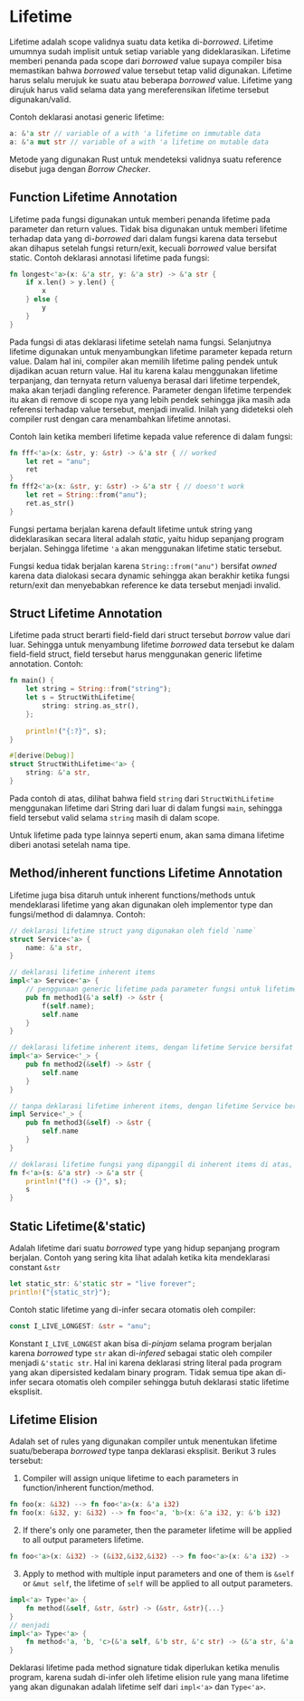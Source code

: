 # Lifetime #

Lifetime adalah scope validnya suatu data ketika di-*borrowed*. Lifetime umumnya sudah implisit untuk setiap variable yang dideklarasikan. Lifetime memberi penanda pada scope dari *borrowed* value supaya compiler bisa memastikan bahwa *borrowed* value tersebut tetap valid digunakan. Lifetime harus selalu merujuk ke suatu atau beberapa *borrowed* value. Lifetime yang dirujuk harus valid selama data yang mereferensikan lifetime tersebut digunakan/valid.

Contoh deklarasi anotasi generic lifetime:
```rust
a: &'a str // variable of a with 'a lifetime on immutable data
a: &'a mut str // variable of a with 'a lifetime on mutable data
```

Metode yang digunakan Rust untuk mendeteksi validnya suatu reference disebut juga dengan *Borrow Checker*.

## Function Lifetime Annotation ##
Lifetime pada fungsi digunakan untuk memberi penanda lifetime pada parameter dan return values. Tidak bisa digunakan untuk memberi lifetime terhadap data yang di-*borrowed* dari dalam fungsi karena data tersebut akan dihapus setelah fungsi return/exit, kecuali *borrowed* value bersifat static.
Contoh deklarasi annotasi lifetime pada fungsi:
```rust
fn longest<'a>(x: &'a str, y: &'a str) -> &'a str {
    if x.len() > y.len() {
        x
    } else {
        y
    }
}
```
Pada fungsi di atas deklarasi lifetime setelah nama fungsi. Selanjutnya lifetime digunakan untuk menyambungkan lifetime parameter kepada return value. Dalam hal ini, compiler akan memilih lifetime paling pendek untuk dijadikan acuan return value. Hal itu karena kalau menggunakan lifetime terpanjang, dan ternyata return valuenya berasal dari lifetime terpendek, maka akan terjadi dangling reference. Parameter dengan lifetime terpendek itu akan di remove di scope nya yang lebih pendek sehingga jika masih ada referensi terhadap value tersebut, menjadi invalid. Inilah yang dideteksi oleh compiler rust dengan cara menambahkan lifetime annotasi.

Contoh lain ketika memberi lifetime kepada value reference di dalam fungsi:
```rust
fn fff<'a>(x: &str, y: &str) -> &'a str { // worked
    let ret = "anu";
    ret
}
fn fff2<'a>(x: &str, y: &str) -> &'a str { // doesn't work
    let ret = String::from("anu");
    ret.as_str()
}
```
Fungsi pertama berjalan karena default lifetime untuk string yang dideklarasikan secara literal adalah *static*, yaitu hidup sepanjang program berjalan. Sehingga lifetime `'a` akan menggunakan lifetime static tersebut.

Fungsi kedua tidak berjalan karena `String::from("anu")` bersifat *owned* karena data dialokasi secara dynamic sehingga akan berakhir ketika fungsi return/exit dan menyebabkan reference ke data tersebut menjadi invalid.


## Struct Lifetime Annotation ##
Lifetime pada struct berarti field-field dari struct tersebut *borrow* value dari luar. Sehingga untuk menyambung lifetime *borrowed* data tersebut ke dalam field-field struct, field tersebut harus menggunakan generic lifetime annotation.
Contoh:
```rust
fn main() {
    let string = String::from("string");
    let s = StructWithLifetime{
        string: string.as_str(),
    };
    
    println!("{:?}", s);
}

#[derive(Debug)]
struct StructWithLifetime<'a> {
    string: &'a str,
}
```
Pada contoh di atas, dilihat bahwa field `string` dari `StructWithLifetime` menggunakan lifetime dari String dari luar di dalam fungsi `main`, sehingga field tersebut valid selama `string` masih di dalam scope.

Untuk lifetime pada type lainnya seperti enum, akan sama dimana lifetime diberi anotasi setelah nama tipe.

## Method/inherent functions Lifetime Annotation ##

Lifetime juga bisa ditaruh untuk inherent functions/methods untuk mendeklarasi lifetime yang akan digunakan oleh implementor type dan fungsi/method di dalamnya.
Contoh:
```rust
// deklarasi lifetime struct yang digunakan oleh field `name`
struct Service<'a> {
    name: &'a str,
}

// deklarasi lifetime inherent items
impl<'a> Service<'a> {
    // penggunaan generic lifetime pada parameter fungsi untuk lifetime dari self
    pub fn method1(&'a self) -> &str {
        f(self.name);
        self.name
    }
}

// deklarasi lifetime inherent items, dengan lifetime Service bersifat wildcard(ignored)
impl<'a> Service<'_> {
    pub fn method2(&self) -> &str {
        self.name
    }
}

// tanpa deklarasi lifetime inherent items, dengan lifetime Service bersifat wildcard(ignored)
impl Service<'_> {
    pub fn method3(&self) -> &str {
        self.name
    }
}

// deklarasi lifetime fungsi yang dipanggil di inherent items di atas, chaining lifetime from caller to callee
fn f<'a>(s: &'a str) -> &'a str {
    println!("f() -> {}", s);
    s
}
```

## Static Lifetime(&'static) ##
Adalah lifetime dari suatu *borrowed* type yang hidup sepanjang program berjalan. Contoh yang sering kita lihat adalah ketika kita mendeklarasi constant `&str`
```rust
let static_str: &'static str = "live forever";
println!("{static_str}");
```

Contoh static lifetime yang di-infer secara otomatis oleh compiler:
```rust
const I_LIVE_LONGEST: &str = "anu";
```
Konstant `I_LIVE_LONGEST` akan bisa di-*pinjam* selama program berjalan karena *borrowed* type `str` akan di-*infered* sebagai static oleh compiler menjadi `&'static str`. Hal ini karena deklarasi string literal pada program yang akan dipersisted kedalam binary program.
Tidak semua tipe akan di-infer secara otomatis oleh compiler sehingga butuh deklarasi static lifetime eksplisit.

## Lifetime Elision ##
Adalah set of rules yang digunakan compiler untuk menentukan lifetime suatu/beberapa *borrowed* type tanpa deklarasi eksplisit. 
Berikut 3 rules tersebut:
1. Compiler will assign unique lifetime to each parameters in function/inherent function/method.
```rust
fn foo(x: &i32) --> fn foo<'a>(x: &'a i32)
fn foo(x: &i32, y: &i32) --> fn foo<'a, 'b>(x: &'a i32, y: &'b i32)
```
2. If there's only one parameter, then the parameter lifetime will be applied to all output parameters lifetime.
```rust
fn foo<'a>(x: &i32) -> (&i32,&i32,&i32) --> fn foo<'a>(x: &'a i32) -> (&'a i32,&'a i32,&'a i32)
```
3. Apply to method with multiple input parameters and one of them is `&self` or `&mut self`, the lifetime of `self` will be applied to all output parameters.
```rust
impl<'a> Type<'a> {
    fn method(&self, &str, &str) -> (&str, &str){...}
} 
// menjadi
impl<'a> Type<'a> {
    fn method<'a, 'b, 'c>(&'a self, &'b str, &'c str) -> (&'a str, &'a str){...}
}
```
Deklarasi lifetime pada method signature tidak diperlukan ketika menulis program, karena sudah di-infer oleh lifetime elision rule yang mana lifetime yang akan digunakan adalah lifetime self dari `impl<'a>` dan `Type<'a>`.

